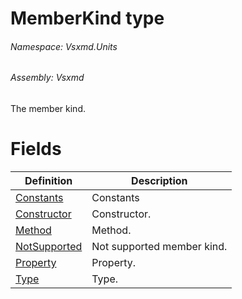 <a name='T-Vsxmd-Units-MemberKind'></a>
# MemberKind type

###### Namespace:  Vsxmd.Units

###### Assembly:  Vsxmd

The member kind.

# Fields

| Definition | Description |
|-|-|
| [Constants](/Vsxmd.Units.MemberKind.md/#F-Vsxmd-Units-MemberKind-Constants) | Constants |
| [Constructor](/Vsxmd.Units.MemberKind.md/#F-Vsxmd-Units-MemberKind-Constructor) | Constructor. |
| [Method](/Vsxmd.Units.MemberKind.md/#F-Vsxmd-Units-MemberKind-Method) | Method. |
| [NotSupported](/Vsxmd.Units.MemberKind.md/#F-Vsxmd-Units-MemberKind-NotSupported) | Not supported member kind. |
| [Property](/Vsxmd.Units.MemberKind.md/#F-Vsxmd-Units-MemberKind-Property) | Property. |
| [Type](/Vsxmd.Units.MemberKind.md/#F-Vsxmd-Units-MemberKind-Type) | Type. |
